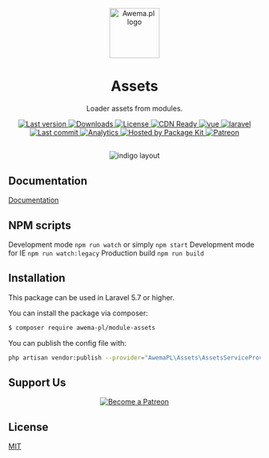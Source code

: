 <p align="center">
    <a href="https://www.awema.pl/?utm_source=github&utm_medium=assets" target="_blank" rel="noopener noreferrer">
        <img width="100" src="https://static.awema.pl/promo/Logo_sign_color.svg" alt="Awema.pl logo">
    </a>
</p>

<h1 align="center">Assets</h1>

<p align="center">Loader assets from modules.</p>


<p align="center">
    <a href="https://www.awema.pl/?utm_source=github&amp;utm_medium=shields">
        <img src="https://www.awema.pl/4GBWO/awema-pl/module-assets/version.svg" alt="Last version" >
    </a>
    <a href="https://www.awema.pl/?utm_source=github&amp;utm_medium=shields">
        <img src="https://www.awema.pl/4GBWO/awema-pl/module-assets/downloads.svg" alt="Downloads" >
    </a>
    <a href="https://www.awema.pl/?utm_source=github&amp;utm_medium=shields">
        <img src="https://img.shields.io/github/license/awema-pl/module-assets.svg" alt="License" />
    </a>
    <a href="https://www.awema.pl/?utm_source=github&amp;utm_medium=shields">
        <img src="https://www.awema.pl/4GBWO/awema-pl/module-assets/status.svg" alt="CDN Ready" /> 
    </a>
    <a href="https://www.awema.pl/?utm_source=github&amp;utm_medium=shields" target="_blank">
        <img src="https://static.awema.pl/badges/vuejs.svg" alt="vue" />
    </a>
    <a href="https://www.awema.pl/?utm_source=github&amp;utm_medium=shields" target="_blank">
        <img src="https://static.awema.pl/badges/laravel.svg" alt="laravel" />
    </a>
    <a href="https://www.awema.pl/?utm_source=github&amp;utm_medium=shields">
        <img src="https://img.shields.io/github/last-commit/awema-pl/module-assets.svg" alt="Last commit" />
    </a>
    <a href="https://github.com/awema-pl/awema-pl">
        <img src="https://ga-beacon.appspot.com/UA-134431636-1/awema-pl/module-assets" alt="Analytics" />
    </a>
    <a href="https://www.awema.pl/?utm_source=github&amp;utm_medium=shields">
        <img src="https://www.awema.pl/badges/hosted.svg" alt="Hosted by Package Kit" />
    </a>
    <a href="https://www.patreon.com/join/awemadotio">
        <img src="https://static.awema.pl/badges/patreon.svg" alt="Patreon" />
    </a>
</p>

##
<p align="center">
    <img src="https://static.awema.pl/github/cover-desktop.gif" alt="indigo layout" />
</p>

## Documentation

[Documentation](https://www.awema.pl/documentation/components/assets)

## NPM scripts

Development mode `npm run watch` or simply `npm start`
Development mode for IE `npm run watch:legacy`
Production build `npm run build`

## Installation

This package can be used in Laravel 5.7 or higher. 

You can install the package via composer:

``` bash
$ composer require awema-pl/module-assets
```

You can publish the config file with:

```bash
php artisan vendor:publish --provider="AwemaPL\Assets\AssetsServiceProvider" --tag="config"
```

## Support Us

<p align="center">
    <a href="https://www.patreon.com/awemadotio" target="_blank">
        <img src="https://c5.patreon.com/external/logo/become_a_patron_button.png" alt="Become a Patreon">
    </a>
</p>

## License

[MIT](http://opensource.org/licenses/MIT)
 